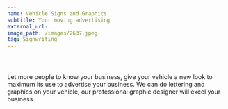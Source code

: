 ```yaml
---
name: Vehicle Signs and Graphics
subtitle: Your moving advertising
external_url:
image_path: /images/2637.jpeg
tag: Signwriting
---
```


#### &nbsp;

Let more people to know your business, give your vehicle a new look to maximum its use to advertise your business. We can do lettering and graphics on your vehicle, our professional graphic designer will excel your business.

&nbsp;
